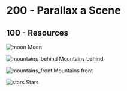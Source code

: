 # 200 - Parallax a Scene

## 100 - Resources

![moon](https://user-images.githubusercontent.com/1499433/137722216-217d0d36-6ff6-4a43-a553-b1fa3d524e2a.png)
Moon

![mountains_behind](https://user-images.githubusercontent.com/1499433/137722331-b610af09-6d06-4eee-b470-178a85584c67.png)
Mountains behind

![mountains_front](https://user-images.githubusercontent.com/1499433/137723077-2b29bdd8-3931-4cac-9c15-85e1a8089425.png)
Mountains front

![stars](https://user-images.githubusercontent.com/1499433/137723311-8a794f6c-3ce8-494b-9203-0ce16f162e60.png)
Stars
